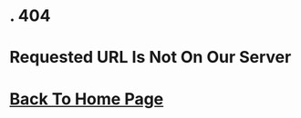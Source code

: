 # .                                     404 #

# Requested URL Is Not On Our Server #

# [Back To Home Page](https://impulseai.github.io/API-Error-Codes/ "Impulse AI API Error's")
